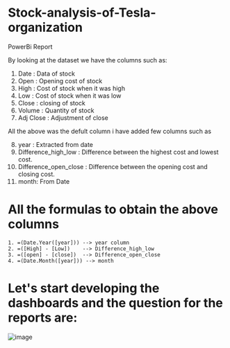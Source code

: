 # Stock-analysis-of-Tesla-organization

PowerBi Report

By looking at the dataset we have the columns such as:
1. Date : Data of stock
2. Open : Opening cost of stock 
3. High : Cost of stock when it was high
4. Low : Cost of stock when it was low
5. Close : closing of stock
6. Volume : Quantity of stock 
7. Adj Close : Adjustment of close

All the above was the defult column i have added few columns such as 

8. year : Extracted from date
9. Difference_high_low : Difference between the highest cost and lowest cost.
10. Difference_open_close : Difference between the opening cost and closing cost.
11. month: From Date 

# All the formulas to obtain the above columns 

```
1. =(Date.Year([year])) --> year column
2. =([High] - [Low])    --> Difference_high_low
3. =([open] - [close])  --> Difference_open_close
4. =(Date.Month([year])) --> month
```

# Let's start developing the dashboards and the question for the reports are:

![image](https://github.com/thecodebuzz/FileSizePOC/blob/master/TheCodebuzz.png?raw=true)

